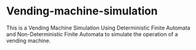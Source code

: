 ﻿# Vending-machine-simulation

This is a Vending Machine Simulation Using Deterministic Finite Automata and Non-Deterministic Finite Automata to simulate the operation of a vending machine.

